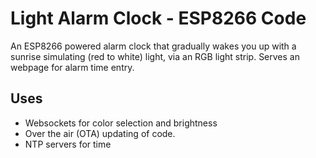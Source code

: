  # Light Alarm Clock - ESP8266 Code
 An ESP8266 powered alarm clock that gradually wakes you up with a sunrise simulating (red to white) light, via an RGB light strip.
 Serves an webpage for alarm time entry.
 ## Uses
 - Websockets for color selection and brightness
 - Over the air (OTA) updating of code.
 - NTP servers for time
